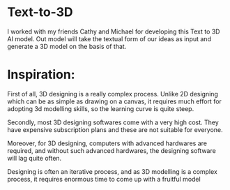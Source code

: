 # Text-to-3D

I worked with my friends Cathy and Michael for developing this Text to 3D AI model. Out model will take the textual form of our ideas as input and generate a 3D model on the basis of that.

# Inspiration:
First of all, 3D designing is a really complex process. Unlike 2D designing which can be as simple as drawing on a canvas, it requires much effort for adopting 3d modelling skills, so the learning curve is quite steep. 

Secondly, most 3D designing softwares come with a very high cost. They have expensive subscription plans and these are not suitable for everyone.

Moreover, for 3D designing, computers with advanced hardwares are required, and without such advanced hardwares, the designing software will lag quite often.

Designing is often an iterative process, and as 3D modelling is a complex process, it requires enormous time to come up with a fruitful model
